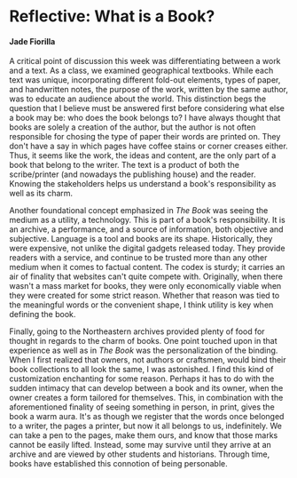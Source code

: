 # Reflective: What is a Book?

#### Jade Fiorilla

A critical point of discussion this week was differentiating between a work and a text. As a class, we examined geographical textbooks. While each text was unique, incorporating different fold-out elements, types of paper, and handwritten notes, the purpose of the work, written by the same author, was to educate an audience about the world. This distinction begs the question that I believe must be answered first before considering what else a book may be: who does the book belongs to? I have always thought that books are solely a creation of the author, but the author is not often responsible for chosing the type of paper their words are printed on. They don't have a say in which pages have coffee stains or corner creases either. Thus, it seems like the work, the ideas and content, are the only part of a book that belong to the writer. The text is a product of both the scribe/printer (and nowadays the publishing house) and the reader. Knowing the stakeholders helps us understand a book's responsibility as well as its charm. 

Another foundational concept emphasized in *The Book* was seeing the medium as a utility, a technology. This is part of a book's responsibility. It is an archive, a performance, and a source of information, both objective and subjective. Language is a tool and books are its shape. Historically, they were expensive, not unlike the digital gadgets released today. They provide readers with a service, and continue to be trusted more than any other medium when it comes to factual content. The codex is sturdy; it carries an air of finality that websites can't quite compete with. Originally, when there wasn't a mass market for books, they were only economically viable when they were created for some strict reason. Whether that reason was tied to the meaningful words or the convenient shape, I think utility is key when defining the book. 

Finally, going to the Northeastern archives provided plenty of food for thought in regards to the charm of books. One point touched upon in that experience as well as in *The Book* was the personalization of the binding. When I first realized that owners, not authors or craftsmen, would bind their book collections to all look the same, I was astonished. I find this kind of customization enchanting for some reason. Perhaps it has to do with the sudden intimacy that can develop between a book and its owner, when the owner creates a form tailored for themselves. This, in combination with the aforementioned finality of seeing something in person, in print, gives the book a warm aura. It's as though we register that the words once belonged to a writer, the pages a printer, but now it all belongs to us, indefinitely. We can take a pen to the pages, make them ours, and know that those marks cannot be easily lifted. Instead, some may survive until they arrive at an archive and are viewed by other students and historians. Through time, books have established this connotion of being personable. 